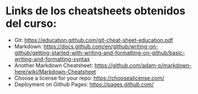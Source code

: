 # Links de los cheatsheets obtenidos del curso:
+ Git: https://education.github.com/git-cheat-sheet-education.pdf
+ Markdown: https://docs.github.com/en/github/writing-on-github/getting-started-with-writing-and-formatting-on-github/basic-writing-and-formatting-syntax
+ Another Markdown Cheatsheet: https://github.com/adam-p/markdown-here/wiki/Markdown-Cheatsheet
+ Choose a license for your repo: https://choosealicense.com/
+ Deployment on Github Pages: https://pages.github.com/